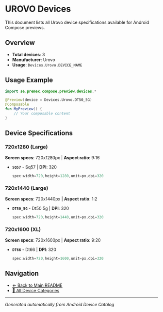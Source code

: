 # UROVO Devices

This document lists all Urovo device specifications available for Android Compose previews.

## Overview

- **Total devices**: 3
- **Manufacturer**: Urovo
- **Usage**: `Devices.Urovo.DEVICE_NAME`

## Usage Example

```kotlin
import se.premex.compose.preview.devices.*

@Preview(device = Devices.Urovo.DT50_5G)
@Composable
fun MyPreview() {
    // Your composable content
}
```

## Device Specifications

### 720x1280 (Large)

**Screen specs**: 720x1280px | **Aspect ratio**: 9:16

- **`SQ57`** - Sq57 | **DPI**: 320
  ```kotlin
  spec:width=720,height=1280,unit=px,dpi=320
  ```

### 720x1440 (Large)

**Screen specs**: 720x1440px | **Aspect ratio**: 1:2

- **`DT50_5G`** - Dt50 5g | **DPI**: 320
  ```kotlin
  spec:width=720,height=1440,unit=px,dpi=320
  ```

### 720x1600 (XL)

**Screen specs**: 720x1600px | **Aspect ratio**: 9:20

- **`DT66`** - Dt66 | **DPI**: 320
  ```kotlin
  spec:width=720,height=1600,unit=px,dpi=320
  ```

## Navigation

- [← Back to Main README](../../README.md)
- [📱 All Device Categories](../README.md)

---
*Generated automatically from Android Device Catalog*
